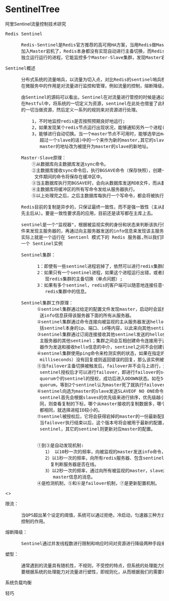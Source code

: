 # SentinelTree
阿里Sentinel流量控制技术研究


<pre>
Redis Sentinel

      Redis-Sentinel是Redis官方推荐的高可用HA方案，当用Redis做Master-Slave高可用方案时，
      加入Master宕机了，Redis本身都没有实现自动进行主备切换，而Redis-Sentinel本身也是一个
      独立运行运行的进程，它能监控多个Master-Slave集群，发现Master宕机后进行自动切换。
</pre>

<pre>
Sentinel概述

      分布式系统的流量哨兵，以流量为切入点，对比Redis的sentinel哨兵模式可以得出sentinel
      在微服务中的作用是对流量进行监控和管理，例如流量的控制，熔断降级，系统负载保护等。

      由Sentinel的源码可以看出，Sentinel在对流量进行管控的时候是通过责任链的模式来处理的。
      在Restful中，将系统的一切定义为资源，sentinel在此处也借鉴了此种思想，将需要流量控制
      的一切当做资源，然后定义一系列的规则来对资源进行处理。

	      1，不时地监控redis是否按照预期良好地运行;
	      2，如果发现某个redis节点运行出现状况，能够通知另外一个进程(例如它的客户端);
	      3，能够进行自动切换。当一个master节点不可用时，能够选举出master的多个slave(如果有
             超过一个slave的话)中的一个来作为新的master,其它的slave节点会将它所追随的
             master的地址改为被提升为master的slave的新地址。

      Master-Slave原理：
          ①从数据库向主数据库发送sync命令。
          ②主数据库接收sync命令后，执行BGSAVE命令（保存快照），创建一个RDB文件，在创建RDB
           文件期间的命令将保存在缓冲区中。
          ③当主数据库执行完BGSAVE时，会向从数据库发送RDB文件，而从数据库会接收并载入该文件。
          ④主数据库将缓冲区的所有写命令发给从服务器执行。
          ⑤以上处理完之后，之后主数据库每执行一个写命令，都会将被执行的写命令发送给从数据库。

      Redis目前的复制是异步的，只保证最终一致性，而不是强一致性（主从数据库的更新还是分先后，
      先主后从）。要是一致性要求高的应用，目前还是读写都在主库上去。

      sentinel是一个"监视器"，根据被监视实例的身份和状态来判断该执行何种操作。通过给定的配置文
      件来发现主服务器的，再通过向主服务器发送的info信息来发现该主服务器的从服务器。Sentinel 
      实际上就是一个运行在 Sentienl 模式下的 Redis 服务器,所以我们同样可以使用以下命令来启动
      一个 Sentinel实例

      Sentinel集群：

            1：即使有一些sentinel进程宕掉了，依然可以进行redis集群的主备切换；
            2：如果只有一个sentinel进程，如果这个进程运行出错，或者是网络堵塞，那么将无法实
               现redis集群的主备切换（单点问题）;
            3：如果有多个sentinel，redis的客户端可以随意地连接任意一个sentinel来获得关于
               redis集群中的信息。

      Sentinel集群工作原理：
            ①sentinel集群通过给定的配置文件发现master，启动时会监控master。通过向master发
             送info信息获得该服务器下面的所有从服务器。
            ②sentinel集群通过命令连接向被监视的主从服务器发送hello信息(每秒一次)，该信息包
             括sentinel本身的ip、端口、id等内容，以此来向其他sentinel宣告自己的存在。
            ③sentinel集群通过订阅连接接收其他sentinel发送的hello信息，以此来发现监视同一个
             主服务器的其他sentinel；集群之间会互相创建命令连接用于通信，因为已经有主从服务
             器作为发送和接收hello信息的中介，sentinel之间不会创建订阅连接。
            ④sentinel集群使用ping命令来检测实例的状态，如果在指定的时间内（down-after-
             milliseconds）没有回复或则返回错误的回复，那么该实例被判为下线。 
            ⑤当failover主备切换被触发后，failover并不会马上进行，还需要sentinel中的大多数
             sentinel授权后才可以进行failover，即进行failover的sentinel会去获得指定
             quorum个的sentinel的授权，成功后进入ODOWN状态。如在5个sentinel中配置了2个
             quorum，等到2个sentinel认为master死了就执行failover。
            ⑥sentinel向选为master的slave发送SLAVEOF NO ONE命令，选择slave的条件是
             sentinel首先会根据slaves的优先级来进行排序，优先级越小排名越靠前。如果优先级相
             同，则查看复制的下标，哪个从master接收的复制数据多，哪个就靠前。如果优先级和下标
             都相同，就选择进程ID较小的。
            ⑦sentinel被授权后，它将会获得宕掉的master的一份最新配置版本号(config-epoch)，
             当failover执行结束以后，这个版本号将会被用于最新的配置，通过广播形式通知其它
             sentinel，其它的sentinel则更新对应master的配置。


            ①到③是自动发现机制:
               1） 以10秒一次的频率，向被监视的master发送info命令，根据回复获取master当前信息。
               2）以1秒一次的频率，向所有redis服务器、包含sentinel在内发送PING命令，通过回
                 复判断服务器是否在线。
               3）以2秒一次的频率，通过向所有被监视的master，slave服务器发送当前sentinel，
                  master信息的消息。
            ④是检测机制，⑤和⑥是failover机制，⑦是更新配置机制。
</pre>

<>

<pre>
限流：

      当QPS超出某个设定的阈值，系统可以通过拒绝，冷启动，匀速器三种方式来应对，从而起到流量
      控制的作用。
</pre>

<pre>
熔断降级：

      Sentinel通过并发线程数进行限制和响应时间对资源进行降级两种手段来对服务进行熔断或降级。
</pre>

<pre>
塑型：

      通常遇到的流量具有随机性，不规则，不受控的特点，但系统的处理能力往往是有限的，我们需
      要根据系统的处理能力对流量进行塑性，即规则化，从而根据我们的需要来处理流量，
</pre>

<pre>
系统负载均衡
</pre>

<pre>
轻巧
</pre>